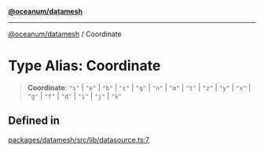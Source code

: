 [**@oceanum/datamesh**](../README.md)

***

[@oceanum/datamesh](../README.md) / Coordinate

# Type Alias: Coordinate

> **Coordinate**: `"s"` \| `"e"` \| `"b"` \| `"c"` \| `"q"` \| `"n"` \| `"m"` \| `"t"` \| `"z"` \| `"y"` \| `"x"` \| `"g"` \| `"f"` \| `"d"` \| `"i"` \| `"j"` \| `"k"`

## Defined in

[packages/datamesh/src/lib/datasource.ts:7](https://github.com/oceanum-io/oceanum-js/blob/434a76394a76820b6be1b553be9d6f05bb5ccb16/packages/datamesh/src/lib/datasource.ts#L7)

